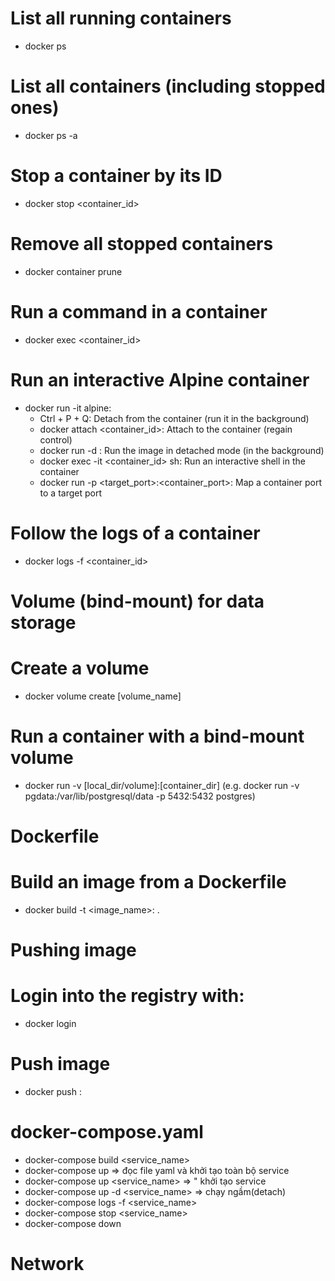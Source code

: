 # List all running containers
+ docker ps

# List all containers (including stopped ones)
+ docker ps -a

# Stop a container by its ID
+ docker stop <container_id>
# Remove all stopped containers
+ docker container prune

# Run a command in a container
+ docker exec <container_id> <command>

# Run an interactive Alpine container
+ docker run -it alpine:
    * Ctrl + P + Q: Detach from the container (run it in the background)
    * docker attach <container_id>: Attach to the container (regain control)
    * docker run -d <image>: Run the image in detached mode (in the background)
    * docker exec -it <container_id> sh: Run an interactive shell in the container
    * docker run -p <target_port>:<container_port>: Map a container port to a target port

# Follow the logs of a container
+ docker logs -f <container_id>

# Volume (bind-mount) for data storage
# Create a volume
+ docker volume create [volume_name]

# Run a container with a bind-mount volume
+ docker run -v [local_dir/volume]:[container_dir]
(e.g. docker run -v pgdata:/var/lib/postgresql/data -p 5432:5432 postgres)

# Dockerfile
# Build an image from a Dockerfile
+ docker build -t <image_name>:<tag> .

<!-- Dockerfile instructions:
FROM <image> : Base image
RUN <command> : Run a command
WORKDIR <directory> : Set the default directory for the container
COPY <src> <dest> : Copy files from the host to the container
ADD <src/URL> <dest> : Copy files from a URL or tarball to the container
EXPOSE <port> : Expose a port for the container
CMD command arg1 arg2 ... : Default command to run when the container starts
CMD ["command", "arg1", "arg2", ...] : Same as above, but as an executable array
-->

# Pushing image
# Login into the registry with:
+ docker login

# Push image
+ docker push <image>:<tag>

# docker-compose.yaml
+ docker-compose build <service_name>
+ docker-compose up => đọc file yaml và khởi tạo toàn bộ service
+ docker-compose up <service_name> => " khởi tạo service
+ docker-compose up -d <service_name> => chạy ngầm(detach)
+ docker-compose logs -f <service_name>
+ docker-compose stop <service_name>
+ docker-compose down

# Network

<!-- 
version: "3"
services: 
    pg: 
        image: postgress:9.6-alpine
        ports: 
            - 5432:5432
        volumes: 
            -pgdata:/var/lib/postgresql/data
        environment:
            POSTGRES_DB: postgres
            POSTGRES_USER: postgres
            POSTGRES_PASSWORD: postgres
    frontend:
        image: hpt/frontend:lastest
        build:
            context: .
volumes: 
    pgdata: 
 -->
